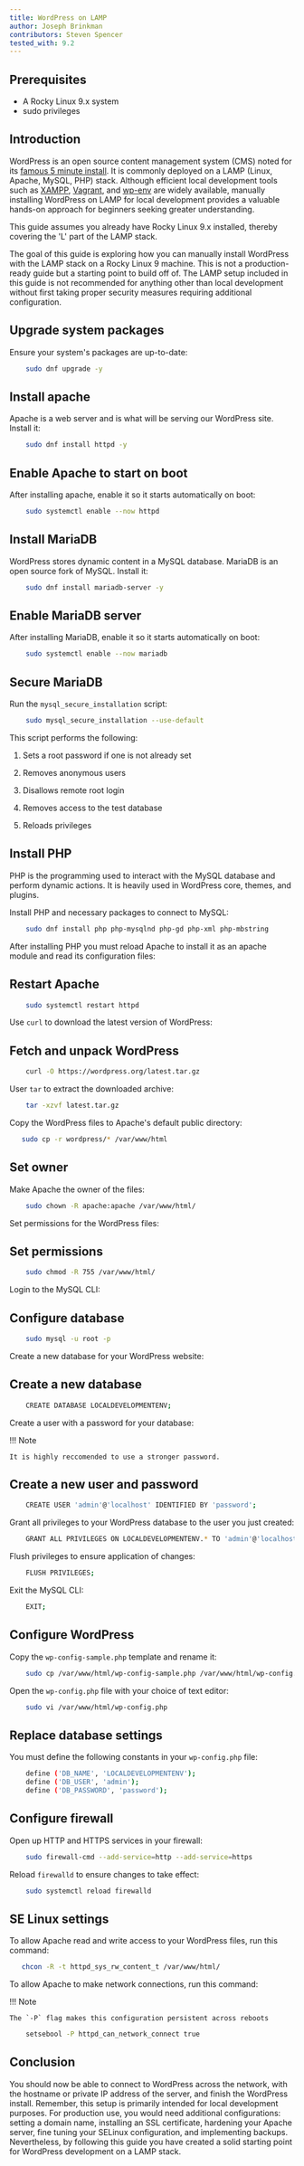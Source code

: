 ```yaml
---
title: WordPress on LAMP
author: Joseph Brinkman
contributors: Steven Spencer 
tested_with: 9.2
---
```


## Prerequisites

- A Rocky Linux 9.x system
- sudo privileges

## Introduction

WordPress is an open source content management system (CMS) noted for its [famous 5 minute install](https://developer.wordpress.org/advanced-administration/before-install/howto-install/). It is commonly deployed on a LAMP (Linux, Apache, MySQL, PHP) stack. Although efficient local development tools such as [XAMPP](https://www.apachefriends.org/), [Vagrant](https://www.vagrantup.com/), and [wp-env](https://developer.wordpress.org/block-editor/reference-guides/packages/packages-env/) are widely available, manually installing WordPress on LAMP for local development provides a valuable hands-on approach for beginners seeking greater understanding.

This guide assumes you already have Rocky Linux 9.x installed, thereby covering the 'L' part of the LAMP stack.

The goal of this guide is exploring how you can manually install WordPress with the LAMP stack on a Rocky Linux 9 machine. This is not a production-ready guide but a starting point to build off of. The LAMP setup included in this guide is not recommended for anything other than local development without first taking proper security measures requiring additional configuration.  

## Upgrade system packages

Ensure your system's packages are up-to-date:

```bash
    sudo dnf upgrade -y
```

## Install apache

Apache is a web server and is what will be serving our WordPress site. Install it:

```bash
    sudo dnf install httpd -y
```

## Enable Apache to start on boot

After installing apache, enable it so it starts automatically on boot:

```bash
    sudo systemctl enable --now httpd
```

## Install MariaDB

WordPress stores dynamic content in a MySQL database. MariaDB is an open source fork of MySQL. Install it:

```bash
    sudo dnf install mariadb-server -y
```

## Enable MariaDB server

After installing MariaDB, enable it so it starts automatically on boot:

```bash
    sudo systemctl enable --now mariadb
```

## Secure MariaDB

Run the `mysql_secure_installation` script:

```bash
    sudo mysql_secure_installation --use-default
```

This script performs the following:

1. Sets a root password if one is not already set

2. Removes anonymous users

3. Disallows remote root login

4. Removes access to the test database

5. Reloads privileges

## Install PHP

PHP is the programming used to interact with the MySQL database and perform dynamic actions. It is heavily used in WordPress core, themes, and plugins.

Install PHP and necessary packages to connect to MySQL:

```bash
    sudo dnf install php php-mysqlnd php-gd php-xml php-mbstring
```

After installing PHP you must reload Apache to install it as an apache module and read its configuration files:

## Restart Apache

```bash
    sudo systemctl restart httpd
```

Use `curl` to download the latest version of WordPress:

## Fetch and unpack WordPress

```bash
    curl -O https://wordpress.org/latest.tar.gz
```

User `tar` to extract the downloaded archive:

```bash
    tar -xzvf latest.tar.gz
```

Copy the WordPress files to Apache's default public directory:

```bash
   sudo cp -r wordpress/* /var/www/html 
```

## Set owner

Make Apache the owner of the files:

```bash
    sudo chown -R apache:apache /var/www/html/
```

Set permissions for the WordPress files:

## Set permissions

```bash
    sudo chmod -R 755 /var/www/html/
```

Login to the MySQL CLI:

## Configure database

```bash
    sudo mysql -u root -p
```

Create a new database for your WordPress website:

## Create a new database

```bash
    CREATE DATABASE LOCALDEVELOPMENTENV;
```

Create a user with a password for your database:

!!! Note

    It is highly reccomended to use a stronger password.

## Create a new user and password

```bash
    CREATE USER 'admin'@'localhost' IDENTIFIED BY 'password';
```

Grant all privileges to your WordPress database to the user you just created:

```bash
    GRANT ALL PRIVILEGES ON LOCALDEVELOPMENTENV.* TO 'admin'@'localhost';
```

Flush privileges to ensure application of changes:

```bash
    FLUSH PRIVILEGES;
```

Exit the MySQL CLI:

```bash
    EXIT;
```

## Configure WordPress

Copy the `wp-config-sample.php` template and rename it:

```bash
    sudo cp /var/www/html/wp-config-sample.php /var/www/html/wp-config.php
```

Open the `wp-config.php` file with your choice of text editor:

```bash
    sudo vi /var/www/html/wp-config.php
```

## Replace database settings

You must define the following constants in your `wp-config.php` file:

```bash
    define ('DB_NAME', 'LOCALDEVELOPMENTENV');
    define ('DB_USER', 'admin');
    define ('DB_PASSWORD', 'password');
```

## Configure firewall

Open up HTTP and HTTPS services in your firewall:

```bash
    sudo firewall-cmd --add-service=http --add-service=https
```

Reload `firewalld` to ensure changes to take effect:

```bash
    sudo systemctl reload firewalld
```

## SE Linux settings

To allow Apache read and write access to your WordPress files, run this command:

```bash
   chcon -R -t httpd_sys_rw_content_t /var/www/html/ 
```

To allow Apache to make network connections, run this command:

!!! Note

    The `-P` flag makes this configuration persistent across reboots

```bash
    setsebool -P httpd_can_network_connect true
```

## Conclusion

You should now be able to connect to WordPress across the network, with the hostname or private IP address of the server, and finish the WordPress install. Remember, this setup is primarily intended for local development purposes. For production use, you would need additional configurations: setting a domain name, installing an SSL certificate, hardening your Apache server, fine tuning your SELinux configuration, and implementing backups. Nevertheless, by following this guide you have created a solid starting point for WordPress development on a LAMP stack.
